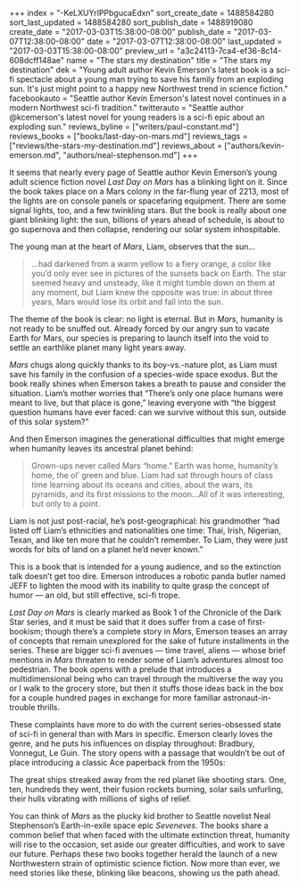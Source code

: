 +++
index = "-KeLXUYrIPPbgucaEdxn"
sort_create_date = 1488584280
sort_last_updated = 1488584280
sort_publish_date = 1488919080
create_date = "2017-03-03T15:38:00-08:00"
publish_date = "2017-03-07T12:38:00-08:00"
date = "2017-03-07T12:38:00-08:00"
last_updated = "2017-03-03T15:38:00-08:00"
preview_url = "a3c24113-7ca4-ef36-8c14-608dcff148ae"
name = "The stars my destination"
title = "The stars my destination"
dek = "Young adult author Kevin Emerson's latest book is a sci-fi spectacle about a young man trying to save his family from an exploding sun. It's just might point to a happy new Northwest trend in science fiction."
facebookauto = "Seattle author Kevin Emerson's latest novel continues in a modern Northwest sci-fi tradition."
twitterauto = "Seattle author @kcemerson's latest novel for young readers is a sci-fi epic about an exploding sun."
reviews_byline = ["writers/paul-constant.md"]
reviews_books = ["books/last-day-on-mars.md"]
reviews_tags = ["reviews/the-stars-my-destination.md"]
reviews_about = ["authors/kevin-emerson.md", "authors/neal-stephenson.md"]
+++

It seems that nearly every page of Seattle author Kevin Emerson’s young adult science fiction novel *Last Day on Mars* has a blinking light on it. Since the book takes place on a Mars colony in the far-flung year of 2213, most of the lights are on console panels or spacefaring equipment. There are some signal lights, too, and a few twinkling stars. But the book is really about one giant blinking light: the sun, billions of years ahead of schedule, is about to go supernova and then collapse, rendering our solar system inhospitable. 

The young man at the heart of *Mars*, Liam, observes that the sun…

<blockquote>…had darkened from a warm yellow to a fiery orange, a color like you’d only ever see in pictures of the sunsets back on Earth. The star seemed heavy and unsteady, like it might tumble down on them at any moment, but Liam knew the opposite was true: in about three years, Mars would lose its orbit and fall into the sun.</blockquote>

The theme of the book is clear: no light is eternal. But in *Mars*, humanity is not ready to be snuffed out. Already forced by our angry sun to vacate Earth for Mars, our species is preparing to launch itself into the void to settle an earthlike planet many light years away.  

*Mars* chugs along quickly thanks to its boy-vs.-nature plot, as Liam must save his family in the confusion of a species-wide space exodus. But the book really shines when Emerson takes a breath to pause and consider the situation. Liam’s mother worries that “There’s only one place humans were meant to live, but that place is gone,” leaving everyone with “the biggest question humans have ever faced: can we survive without this sun, outside of this solar system?”

And then Emerson imagines the generational difficulties that might emerge when humanity leaves its ancestral planet behind:

<blockquote>Grown-ups never called Mars “home.” Earth was home, humanity’s home, the ol’ green and blue. Liam had sat through hours of class time learning about its oceans and cities, about the wars, its pyramids, and its first missions to the moon…All of it was interesting, but only to a point.</blockquote>

Liam is not just post-racial, he’s post-geographical: his grandmother “had listed off Liam’s ethnicities and nationalities one time: Thai, Irish, Nigerian, Texan, and like ten more that he couldn’t remember. To Liam, they were just words for bits of land on a planet he’d never known.”

This is a book that is intended for a young audience, and so the extinction talk doesn’t get too dire. Emerson introduces a robotic panda butler named JEFF to lighten the mood with its inability to quite grasp the concept of humor — an old, but still effective, sci-fi trope. 

*Last Day on Mars* is clearly marked as Book 1 of the Chronicle of the Dark Star series, and it must be said that it does suffer from a case of first-bookism; though there’s a complete story in *Mars*, Emerson teases an array of concepts that remain unexplored for the sake of future installments in the series. These are bigger sci-fi avenues — time travel, aliens — whose brief mentions in *Mars* threaten to render some of Liam’s adventures almost too pedestrian. The book opens with a prelude that introduces a multidimensional being who can travel through the multiverse the way you or I walk to the grocery store, but then it stuffs those ideas back in the box for a couple hundred pages in exchange for more familiar astronaut-in-trouble thrills.

These complaints have more to do with the current series-obsessed state of sci-fi in general than with Mars in specific. Emerson clearly loves the genre, and he puts his influences on display throughout: Bradbury, Vonnegut, Le Guin. The story opens with a passage that wouldn’t be out of place introducing a classic Ace paperback from the 1950s:

The great ships streaked away from the red planet like shooting stars. One, ten, hundreds they went, their fusion rockets burning, solar sails unfurling, their hulls vibrating with millions of sighs of relief.

You can think of *Mars* as the plucky kid brother to Seattle novelist Neal Stephenson’s Earth-in-exile space epic *Seveneves*. The books share a common belief that when faced with the ultimate extinction threat, humanity will rise to the occasion, set aside our greater difficulties, and work to save our future. Perhaps these two books together herald the launch of a new Northwestern strain of optimistic science fiction. Now more than ever, we need stories like these, blinking like beacons, showing us the path ahead.

